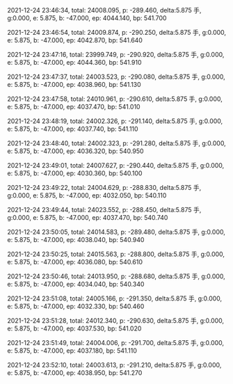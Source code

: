 2021-12-24 23:46:34, total: 24008.095, p: -289.460, delta:5.875 手, g:0.000, e: 5.875, b: -47.000, ep: 4044.140, bp: 541.700

2021-12-24 23:46:54, total: 24009.874, p: -290.250, delta:5.875 手, g:0.000, e: 5.875, b: -47.000, ep: 4042.870, bp: 541.640

2021-12-24 23:47:16, total: 23999.749, p: -290.920, delta:5.875 手, g:0.000, e: 5.875, b: -47.000, ep: 4044.360, bp: 541.910

2021-12-24 23:47:37, total: 24003.523, p: -290.080, delta:5.875 手, g:0.000, e: 5.875, b: -47.000, ep: 4038.960, bp: 541.130

2021-12-24 23:47:58, total: 24010.961, p: -290.610, delta:5.875 手, g:0.000, e: 5.875, b: -47.000, ep: 4037.470, bp: 541.010

2021-12-24 23:48:19, total: 24002.326, p: -291.140, delta:5.875 手, g:0.000, e: 5.875, b: -47.000, ep: 4037.740, bp: 541.110

2021-12-24 23:48:40, total: 24002.323, p: -291.280, delta:5.875 手, g:0.000, e: 5.875, b: -47.000, ep: 4036.320, bp: 540.950

2021-12-24 23:49:01, total: 24007.627, p: -290.440, delta:5.875 手, g:0.000, e: 5.875, b: -47.000, ep: 4030.360, bp: 540.100

2021-12-24 23:49:22, total: 24004.629, p: -288.830, delta:5.875 手, g:0.000, e: 5.875, b: -47.000, ep: 4032.050, bp: 540.110

2021-12-24 23:49:44, total: 24023.552, p: -288.450, delta:5.875 手, g:0.000, e: 5.875, b: -47.000, ep: 4037.470, bp: 540.740

2021-12-24 23:50:05, total: 24014.583, p: -289.480, delta:5.875 手, g:0.000, e: 5.875, b: -47.000, ep: 4038.040, bp: 540.940

2021-12-24 23:50:25, total: 24015.563, p: -288.800, delta:5.875 手, g:0.000, e: 5.875, b: -47.000, ep: 4036.080, bp: 540.610

2021-12-24 23:50:46, total: 24013.950, p: -288.680, delta:5.875 手, g:0.000, e: 5.875, b: -47.000, ep: 4034.040, bp: 540.340

2021-12-24 23:51:08, total: 24005.166, p: -291.350, delta:5.875 手, g:0.000, e: 5.875, b: -47.000, ep: 4032.330, bp: 540.460

2021-12-24 23:51:28, total: 24012.340, p: -290.630, delta:5.875 手, g:0.000, e: 5.875, b: -47.000, ep: 4037.530, bp: 541.020

2021-12-24 23:51:49, total: 24004.006, p: -291.700, delta:5.875 手, g:0.000, e: 5.875, b: -47.000, ep: 4037.180, bp: 541.110

2021-12-24 23:52:10, total: 24003.613, p: -291.210, delta:5.875 手, g:0.000, e: 5.875, b: -47.000, ep: 4038.950, bp: 541.270